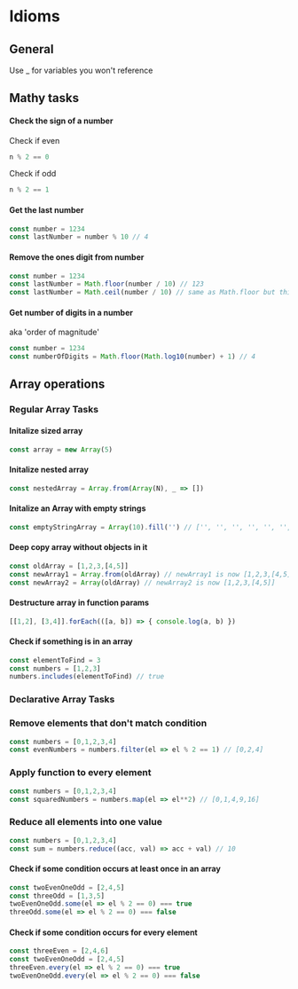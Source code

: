 # Idioms

## General
Use _ for variables you won't reference

## Mathy tasks
#### Check the sign of a number
Check if even
```javascript
n % 2 == 0
```

Check if odd
```javascript
n % 2 == 1
```

#### Get the last number
```javascript
const number = 1234
const lastNumber = number % 10 // 4
```

#### Remove the ones digit from number
```javascript
const number = 1234
const lastNumber = Math.floor(number / 10) // 123
const lastNumber = Math.ceil(number / 10) // same as Math.floor but this works with negative numbers
```

#### Get number of digits in a number
aka 'order of magnitude'
```javascript
const number = 1234
const numberOfDigits = Math.floor(Math.log10(number) + 1) // 4
```

## Array operations
### Regular Array Tasks

#### Initalize sized array
```javascript
const array = new Array(5)
```

#### Initalize nested array
```javascript
const nestedArray = Array.from(Array(N), _ => [])
```

#### Initalize an Array with empty strings
```javascript
const emptyStringArray = Array(10).fill('') // ['', '', '', '', '', '', '', '', '', '']
```

#### Deep copy array without objects in it
```javascript
const oldArray = [1,2,3,[4,5]]
const newArray1 = Array.from(oldArray) // newArray1 is now [1,2,3,[4,5]]
const newArray2 = Array(oldArray) // newArray2 is now [1,2,3,[4,5]]
```

#### Destructure array in function params
```javascript
[[1,2], [3,4]].forEach(([a, b]) => { console.log(a, b) })
```

#### Check if something is in an array
```javascript
const elementToFind = 3
const numbers = [1,2,3]
numbers.includes(elementToFind) // true
```

### Declarative Array Tasks

### Remove elements that don't match condition
```javascript
const numbers = [0,1,2,3,4]
const evenNumbers = numbers.filter(el => el % 2 == 1) // [0,2,4]
```

### Apply function to every element
```javascript
const numbers = [0,1,2,3,4]
const squaredNumbers = numbers.map(el => el**2) // [0,1,4,9,16]
```

### Reduce all elements into one value
```javascript
const numbers = [0,1,2,3,4]
const sum = numbers.reduce((acc, val) => acc + val) // 10
```

#### Check if some condition occurs at least once in an array
```javascript
const twoEvenOneOdd = [2,4,5]
const threeOdd = [1,3,5]
twoEvenOneOdd.some(el => el % 2 == 0) === true
threeOdd.some(el => el % 2 == 0) === false
```

#### Check if some condition occurs for every element
```javascript
const threeEven = [2,4,6]
const twoEvenOneOdd = [2,4,5]
threeEven.every(el => el % 2 == 0) === true
twoEvenOneOdd.every(el => el % 2 == 0) === false
```

### 
```javascript
```

### 
```javascript
```
